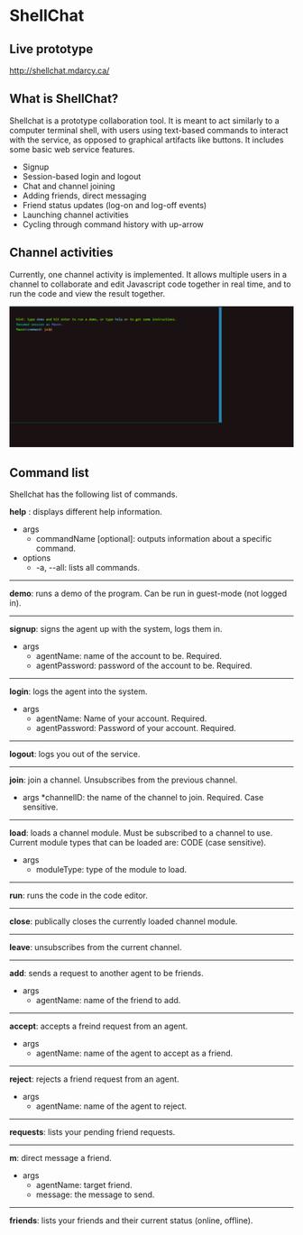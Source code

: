 # ShellChat

## Live prototype

http://shellchat.mdarcy.ca/

## What is ShellChat?

Shellchat is a prototype collaboration tool. It is meant to act similarly to a computer terminal shell, with users using 
text-based commands to interact with the service, as opposed to graphical artifacts like buttons. 
It includes some basic web service features.

* Signup
* Session-based login and logout
* Chat and channel joining 
* Adding friends, direct messaging
* Friend status updates (log-on and log-off events)
* Launching channel activities
* Cycling through command history with up-arrow

## Channel activities

Currently, one channel activity is implemented. It allows multiple users in a channel to collaborate and edit Javascript code together
in real time, and to run the code and view the result together. 

![alt text](https://github.com/MasonDarcy/ShellChat/blob/main/animated_module.gif "Code editor screenshot")

## Command list

Shellchat has the following list of commands.

 __help__ : displays different help information.
* args
	* commandName [optional]: outputs information about a specific command.
* options
	* -a, --all: lists all commands.
	
---

__demo__: runs a demo of the program. Can be run in guest-mode (not logged in).
	
---

__signup__: signs the agent up with the system, logs them in.
* args
	* agentName: name of the account to be. Required.
	* agentPassword: password of the account to be. Required.

---

__login__: logs the agent into the system.
* args
	* agentName: Name of your account. Required.
	* agentPassword: Password of your account. Required.

---

__logout__: logs you out of the service.

---

__join__: join a channel. Unsubscribes from the previous channel.
* args
	*channelID: the name of the channel to join. Required. Case sensitive.

---

__load__: loads a channel module. Must be subscribed to a channel to use. Current module types that can be loaded are: CODE (case sensitive).
* args	
	* moduleType: type of the module to load.

---

__run__: runs the code in the code editor. 

---

__close__: publically closes the currently loaded channel module.

---

__leave__: unsubscribes from the current channel.

---

__add__: sends a request to another agent to be friends.
* args
	* agentName: name of the friend to add.

---

__accept__: accepts a freind request from an agent.
* args	
	* agentName: name of the agent to accept as a friend.

---

__reject__: rejects a friend request from an agent.
* args
	* agentName: name of the agent to reject.

---

__requests__: lists your pending friend requests.

---

__m__: direct message a friend.
* args
	* agentName: target friend.
	* message: the message to send.

---

__friends__: lists your friends and their current status (online, offline).

